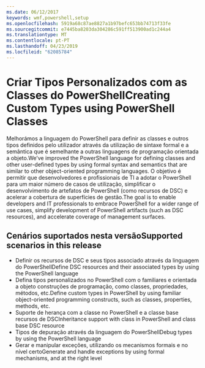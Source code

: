 ```yaml
---
ms.date: 06/12/2017
keywords: wmf,powershell,setup
ms.openlocfilehash: 5919a68c87ae8827a1b97befc653bb74713f33fe
ms.sourcegitcommit: e7445ba8203da304286c591ff513900ad1c244a4
ms.translationtype: MT
ms.contentlocale: pt-PT
ms.lasthandoff: 04/23/2019
ms.locfileid: "62085784"
---
```

# <a name="creating-custom-types-using-powershell-classes"></a><span data-ttu-id="07d0a-102">Criar Tipos Personalizados com as Classes do PowerShell</span><span class="sxs-lookup"><span data-stu-id="07d0a-102">Creating Custom Types using PowerShell Classes</span></span>

<span data-ttu-id="07d0a-103">Melhorámos a linguagem do PowerShell para definir as classes e outros tipos definidos pelo utilizador através da utilização de sintaxe formal e a semântica que é semelhante a outras linguagens de programação orientada a objeto.</span><span class="sxs-lookup"><span data-stu-id="07d0a-103">We’ve improved the PowerShell language for defining classes and other user-defined types by using formal syntax and semantics that are similar to other object-oriented programming languages.</span></span> <span data-ttu-id="07d0a-104">O objetivo é permitir que desenvolvedores e profissionais de TI a adotar o PowerShell para um maior número de casos de utilização, simplificar o desenvolvimento de artefatos de PowerShell (como recursos de DSC) e acelerar a cobertura de superfícies de gestão.</span><span class="sxs-lookup"><span data-stu-id="07d0a-104">The goal is to enable developers and IT professionals to embrace PowerShell for a wider range of use cases, simplify development of PowerShell artifacts (such as DSC resources), and accelerate coverage of management surfaces.</span></span>

## <a name="supported-scenarios-in-this-release"></a><span data-ttu-id="07d0a-105">Cenários suportados nesta versão</span><span class="sxs-lookup"><span data-stu-id="07d0a-105">Supported scenarios in this release</span></span>

-   <span data-ttu-id="07d0a-106">Definir os recursos de DSC e seus tipos associado através da linguagem do PowerShell</span><span class="sxs-lookup"><span data-stu-id="07d0a-106">Define DSC resources and their associated types by using the PowerShell language</span></span>
-   <span data-ttu-id="07d0a-107">Defina tipos personalizados no PowerShell com o familiares e orientada a objeto construções de programação, como classes, propriedades, métodos, etc.</span><span class="sxs-lookup"><span data-stu-id="07d0a-107">Define custom types in PowerShell by using familiar object-oriented programming constructs, such as classes, properties, methods, etc.</span></span>
-   <span data-ttu-id="07d0a-108">Suporte de herança com a classe no PowerShell e a classe base recursos de DSC</span><span class="sxs-lookup"><span data-stu-id="07d0a-108">Inheritance support with class in PowerShell and class base DSC resource</span></span>
-   <span data-ttu-id="07d0a-109">Tipos de depuração através da linguagem do PowerShell</span><span class="sxs-lookup"><span data-stu-id="07d0a-109">Debug types by using the PowerShell language</span></span>
-   <span data-ttu-id="07d0a-110">Gerar e manipular exceções, utilizando os mecanismos formais e no nível certo</span><span class="sxs-lookup"><span data-stu-id="07d0a-110">Generate and handle exceptions by using formal mechanisms, and at the right level</span></span>
